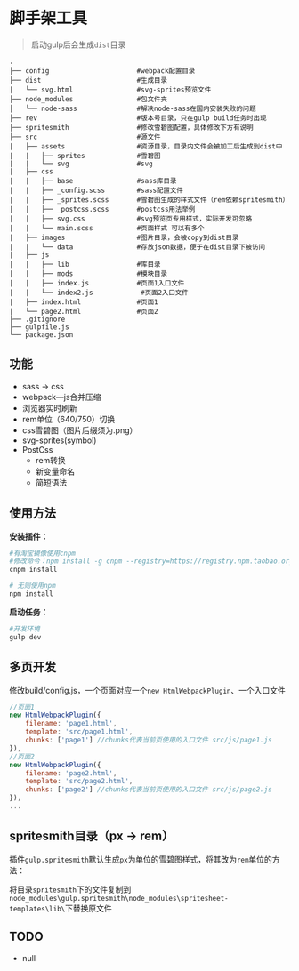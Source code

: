 # 脚手架工具

> 启动gulp后会生成`dist`目录

```
.
├── config                      #webpack配置目录
├── dist                        #生成目录
|   └── svg.html                #svg-sprites预览文件
├── node_modules                #包文件夹
│   └── node-sass               #解决node-sass在国内安装失败的问题
├── rev                         #版本号目录，只在gulp build任务时出现
├── spritesmith                 #修改雪碧图配置，具体修改下方有说明
├── src                         #源文件
|   ├── assets                  #资源目录，目录内文件会被加工后生成到dist中
|   |   ├── sprites             #雪碧图
|   |   └── svg                 #svg
|   ├── css                    
|   |   ├── base                #sass库目录
|   |   ├── _config.scss        #sass配置文件
|   |   ├── _sprites.scss       #雪碧图生成的样式文件（rem依赖spritesmith）
|   |   ├── _postcss.scss       #postcss用法举例
|   |   ├── svg.css             #svg预览页专用样式，实际开发可忽略
|   |   └── main.scss           #页面样式 可以有多个
|   ├── images                  #图片目录，会被copy到dist目录
|   |   └── data                #存放json数据，便于在dist目录下被访问
|   ├── js                      
|   |   ├── lib                 #库目录
|   |   ├── mods                #模块目录
|   |   ├── index.js            #页面1入口文件
|   |   └── index2.js            #页面2入口文件
|   ├── index.html              #页面1
|   └── page2.html              #页面2
├── .gitignore     
├── gulpfile.js                 
└── package.json
```

## 功能

- sass -> css
- webpack—js合并压缩
- 浏览器实时刷新
- rem单位（640/750）切换
- css雪碧图（图片后缀须为.png）
- svg-sprites(symbol)
- PostCss
    - rem转换
    - 新变量命名
    - 简短语法

## 使用方法

**安装插件：**

```ruby
#有淘宝镜像使用cnpm
#修改命令：npm install -g cnpm --registry=https://registry.npm.taobao.org
cnpm install

# 无则使用npm
npm install
```

**启动任务：**

```ruby
#开发环境
gulp dev
```

## 多页开发

修改build/config.js，一个页面对应一个`new HtmlWebpackPlugin`、一个入口文件

```javascript
//页面1
new HtmlWebpackPlugin({
    filename: 'page1.html',
    template: 'src/page1.html',
    chunks: ['page1'] //chunks代表当前页使用的入口文件 src/js/page1.js
}),
//页面2
new HtmlWebpackPlugin({
    filename: 'page2.html',
    template: 'src/page2.html',
    chunks: ['page2'] //chunks代表当前页使用的入口文件 src/js/page2.js
}),
...
```

## spritesmith目录（px -> rem）

插件`gulp.spritesmith`默认生成`px`为单位的雪碧图样式，将其改为`rem`单位的方法：

将目录`spritesmith`下的文件复制到`node_modules\gulp.spritesmith\node_modules\spritesheet-templates\lib\`下替换原文件


## TODO

- null